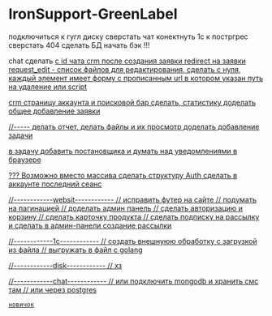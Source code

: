 # IronSupport-GreenLabel

подключиться к гугл диску
сверстать чат
конектнуть 1с к постргрес
сверстать 404
сделать БД
начать бэк
!!!

chat сделать <a href=""> с id чата
crm после создания заявки redirect на заявки
request_edit - список файлов для редактирования, сделать с нуля, каждый элемент имеет форму с прописанным url в котором указан путь на удаление или script


crm страницу аккаунта и поисковой бар сделать, статистику
доделать общее добавление заявки

//-----
делать отчет,
делать файлы и их просмотр
доделать добавление задачи

в задачу добавить постановщика и думать над уведомлениями в браузере

???
Возможно вместо массива сделать структуру Auth 
сделать в аккаунте последний сеанс


//------------websit------------
// исправить футер на сайте
// подумать на пагинацией
// доделать админ панель
// сделать авторизацию и корзину
// сделать карточку продукта
// сделать подписку на рассылку и сделать в админ-панели создание рассылки

//------------1c------------
// создать внешнуюю обработку с загрузкой из файла
// выгружать в файл с golang

//------------disk------------
// хз

//------------chat------------
// или подключить mongodb и хранить смс там
// или через postgres

<!-- dialog -->

    новичок
        

<!-- end -->
